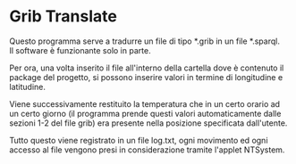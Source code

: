 # Grib Translate

Questo programma serve a tradurre un file di tipo *.grib in un file *.sparql. <br>
Il software è funzionante solo in parte.<br>

Per ora, una volta inserito il file all'interno della cartella dove è contenuto il package del progetto,
si possono inserire valori in termine di longitudine e latitudine. <br>

Viene successivamente restituito la temperatura che in un certo orario ad un certo giorno 
(il programma prende questi valori automaticamente dalle sezioni 1-2 del file grib) era presente nella posizione specificata dall'utente. <br>

Tutto questo viene registrato in un file log.txt, ogni movimento ed ogni accesso al file vengono presi in considerazione
tramite l'applet NTSystem.
